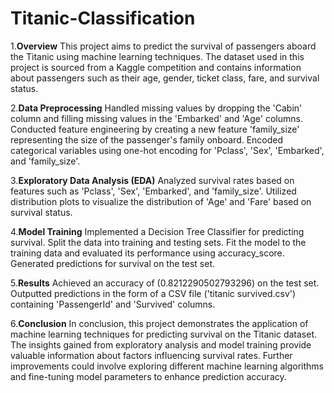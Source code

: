 # Titanic-Classification
1.**Overview**
This project aims to predict the survival of passengers aboard the Titanic using machine learning techniques. The dataset used in this project is sourced from a Kaggle competition and contains information about passengers such as their age, gender, ticket class, fare, and survival status.

2.**Data Preprocessing**
Handled missing values by dropping the 'Cabin' column and filling missing values in the 'Embarked' and 'Age' columns.
Conducted feature engineering by creating a new feature 'family_size' representing the size of the passenger's family onboard.
Encoded categorical variables using one-hot encoding for 'Pclass', 'Sex', 'Embarked', and 'family_size'.

3.**Exploratory Data Analysis (EDA)**
Analyzed survival rates based on features such as 'Pclass', 'Sex', 'Embarked', and 'family_size'.
Utilized distribution plots to visualize the distribution of 'Age' and 'Fare' based on survival status.

4.**Model Training**
Implemented a Decision Tree Classifier for predicting survival.
Split the data into training and testing sets.
Fit the model to the training data and evaluated its performance using accuracy_score.
Generated predictions for survival on the test set.

5.**Results**
Achieved an accuracy of (0.8212290502793296) on the test set.
Outputted predictions in the form of a CSV file ('titanic survived.csv') containing 'PassengerId' and 'Survived' columns.

6.**Conclusion**
In conclusion, this project demonstrates the application of machine learning techniques for predicting survival on the Titanic dataset. The insights gained from exploratory analysis and model training provide valuable information about factors influencing survival rates. Further improvements could involve exploring different machine learning algorithms and fine-tuning model parameters to enhance prediction accuracy.
